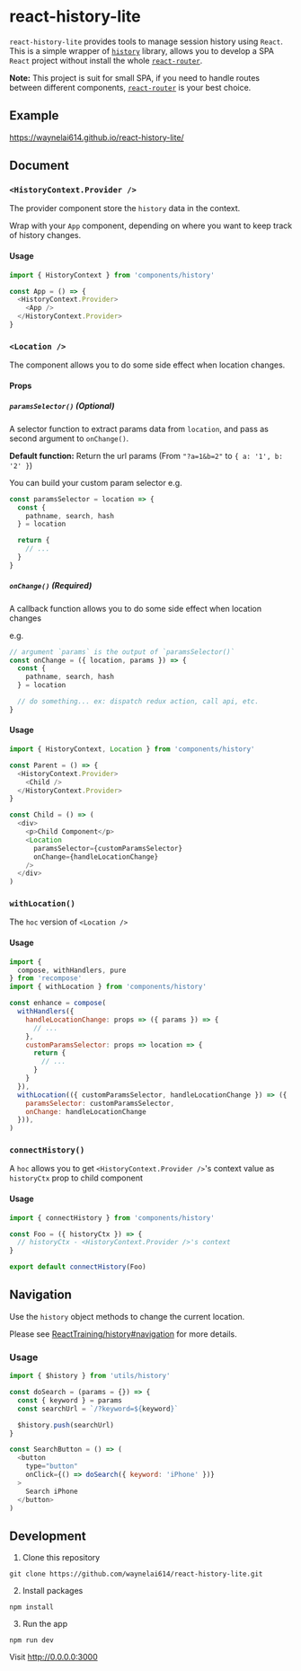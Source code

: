 # react-history-lite
`react-history-lite` provides tools to manage session history using `React`. This is a simple wrapper of [`history`](https://github.com/ReactTraining/history) library, allows you to develop a SPA `React` project without install the whole [`react-router`](https://github.com/ReactTraining/react-router).

**Note:** This project is suit for small SPA, if you need to handle routes between different components, [`react-router`](https://github.com/ReactTraining/react-router) is your best choice.

## Example
https://waynelai614.github.io/react-history-lite/

## Document
### `<HistoryContext.Provider />`
The provider component store the `history` data in the context.

Wrap with your `App` component, depending on where you want to keep track of history changes.

#### Usage
```js
import { HistoryContext } from 'components/history'

const App = () => {
  <HistoryContext.Provider>
    <App />
  </HistoryContext.Provider>
}
```

### `<Location />`
The component allows you to do some side effect when location changes.

#### Props
##### `paramsSelector()` (Optional)
 A selector function to extract params data from `location`, and pass as second argument to `onChange()`.

**Default function:**
Return the url params (From `"?a=1&b=2"` to `{ a: '1', b: '2' }`)

You can build your custom param selector
e.g.
```js
const paramsSelector = location => {
  const {
    pathname, search, hash
  } = location

  return {
    // ...
  }
}
```


##### `onChange()` (Required)

A callback function allows you to do some side effect when location changes

e.g.
```js
// argument `params` is the output of `paramsSelector()`
const onChange = ({ location, params }) => {
  const {
    pathname, search, hash
  } = location

  // do something... ex: dispatch redux action, call api, etc.
}
```

#### Usage
```js
import { HistoryContext, Location } from 'components/history'

const Parent = () => {
  <HistoryContext.Provider>
    <Child />
  </HistoryContext.Provider>
}

const Child = () => (
  <div>
    <p>Child Component</p>
    <Location
      paramsSelector={customParamsSelector}
      onChange={handleLocationChange}
    />
  </div>
)
```

### `withLocation()`
The `hoc` version of `<Location />`

#### Usage
```js
import {
  compose, withHandlers, pure
} from 'recompose'
import { withLocation } from 'components/history'

const enhance = compose(
  withHandlers({
    handleLocationChange: props => ({ params }) => {
      // ...
    },
    customParamsSelector: props => location => {
      return {
        // ...
      }
    }
  }),
  withLocation(({ customParamsSelector, handleLocationChange }) => ({
    paramsSelector: customParamsSelector,
    onChange: handleLocationChange
  })),
)
```

### `connectHistory()`
A `hoc` allows you to get `<HistoryContext.Provider />`'s context value as `historyCtx` prop to child component

#### Usage
```js
import { connectHistory } from 'components/history'

const Foo = ({ historyCtx }) => {
  // historyCtx - <HistoryContext.Provider />'s context
}

export default connectHistory(Foo)
```

## Navigation
Use the `history` object methods to change the current location.

Please see [ReactTraining/history#navigation](https://github.com/ReactTraining/history#navigation) for more details.

### Usage
```js
import { $history } from 'utils/history'

const doSearch = (params = {}) => {
  const { keyword } = params
  const searchUrl = `/?keyword=${keyword}`

  $history.push(searchUrl)
}

const SearchButton = () => (
  <button
    type="button"
    onClick={() => doSearch({ keyword: 'iPhone' })}
  >
    Search iPhone
  </button>
)
```

## Development
1. Clone this repository
```
git clone https://github.com/waynelai614/react-history-lite.git
```

2. Install packages
```
npm install
```

3. Run the app
```
npm run dev
```
Visit http://0.0.0.0:3000
